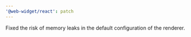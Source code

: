 ```yaml
---
'@web-widget/react': patch
---
```


Fixed the risk of memory leaks in the default configuration of the renderer.
